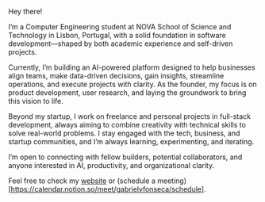 
Hey there! 

I’m a Computer Engineering student at NOVA School of Science and Technology in Lisbon, Portugal, with a solid foundation in software development—shaped by both academic experience and self-driven projects.

Currently, I’m building an AI-powered platform designed to help businesses align teams, make data-driven decisions, gain insights, streamline operations, and execute projects with clarity. As the founder, my focus is on product development, user research, and laying the groundwork to bring this vision to life.

Beyond my startup, I work on freelance and personal projects in full-stack development, always aiming to combine creativity with technical skills to solve real-world problems. I stay engaged with the tech, business, and startup communities, and I’m always learning, experimenting, and iterating.

I’m open to connecting with fellow builders, potential collaborators, and anyone interested in AI, productivity, and organizational clarity.

Feel free to check my [website](https://gabfon.com) or (schedule a meeting)[https://calendar.notion.so/meet/gabrielvfonseca/schedule].
